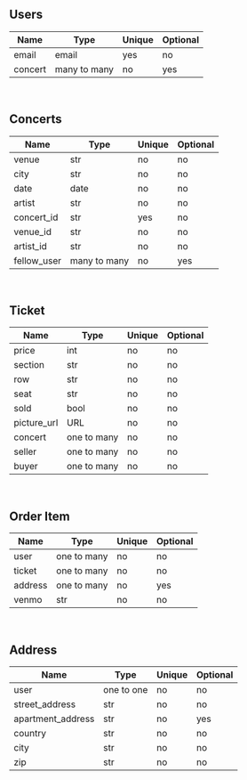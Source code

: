 ## Users
| Name | Type | Unique | Optional |
|---|---|---|---|
| email | email | yes | no |
| concert | many to many | no | yes |
​
## Concerts
| Name | Type | Unique | Optional |
|---|---|---|---|
| venue | str | no | no |
| city | str | no | no |
| date | date | no | no |
| artist | str | no | no |
| concert_id | str | yes | no |
| venue_id | str | no | no |
| artist_id | str | no | no |
| fellow_user | many to many | no | yes |
​
## Ticket
| Name | Type | Unique | Optional |
|---|---|---|---|
| price | int | no | no |
| section | str | no | no |
| row | str | no | no |
| seat | str | no | no |
| sold | bool | no | no |
| picture_url | URL | no | no |
| concert | one to many | no | no |
| seller | one to many | no | no |
| buyer | one to many | no | no |
​
## Order Item
| Name | Type | Unique | Optional |
|---|---|---|---|
| user | one to many | no | no |
| ticket | one to many | no | no |
| address | one to many | no | yes |
| venmo | str | no | no |
​
## Address
| Name | Type | Unique | Optional |
|---|---|---|---|
| user | one to one | no | no |
| street_address | str | no | no |
| apartment_address | str | no | yes |
| country | str | no | no |
| city | str | no | no |
| zip | str | no | no |
